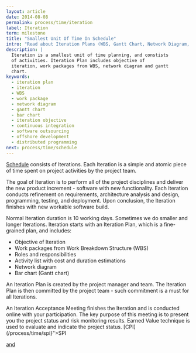 ```yaml
---
layout: article
date: 2014-08-08
permalink: process/time/iteration
label: Iteration
term: milestone
title: "Smallest Unit Of Time In Schedule"
intro: "Read about Iteration Plans (WBS, Gantt Chart, Network Diagram, etc.)"
description: |
  Iteration is a smallest unit of time planning, and constists
  of activities. Iteration Plan includes objective of
  iteration, work packages from WBS, network diagram and gantt
  chart.
keywords:
  - iteration plan
  - iteration
  - WBS
  - work package
  - network diagram
  - gantt chart
  - bar chart
  - iteration objective
  - continuous integration
  - software outsourcing
  - offshore development
  - distributed programming
next: process/time/schedule
---
```


[Schedule](/process/time/schedule) consists of Iterations. Each Iteration is a simple and atomic 
piece of time spent on project activities by the project team.

The goal of Iteration is to perform all of the project disciplines and deliver the new product 
increment - software with new functionality. Each Iteration conducts refinement on requirements, 
architecture analysis and design, programming, testing, and deployment. Upon conclusion, the 
Iteration finishes with new workable software build.

Normal Iteration duration is 10 working days. Sometimes we do smaller and longer Iterations. 
Iteration starts with an Iteration Plan, which is a fine-grained plan, and includes:

 * Objective of Iteration 
 * Work packages from Work Breakdown Structure (WBS)
 * Roles and responsibilities
 * Activity list with cost and duration estimations
 * Network diagram
 * Bar chart (Gantt chart)

An Iteration Plan is created by the project manager and team. The Iteration Plan is then committed 
by the project team - such commitment is a must for all Iterations.

An Iteration Acceptance Meeting finishes the Iteration and is conducted online with your 
participation. The key purpose of this meeting is to present you the project status and risk 
monitoring results. Earned Value technique is used to evaluate and indicate the project status. [CPI](/process/time/spi}">SPI

<a href="${url:process/cost) numbers     will help all parties involved to understand the actual project status."/>

and
